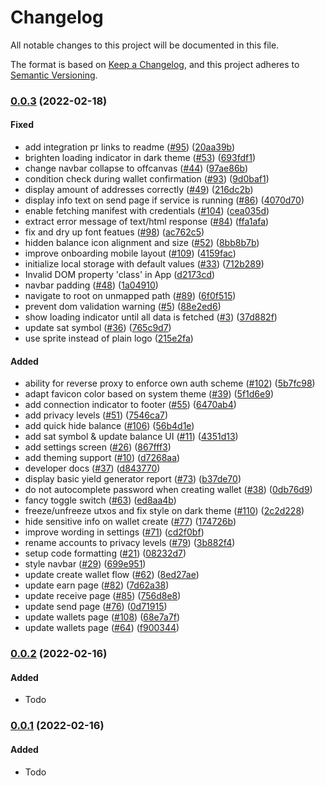 # Changelog

All notable changes to this project will be documented in this file.

The format is based on [Keep a Changelog](https://keepachangelog.com/en/1.0.0/),
and this project adheres to [Semantic Versioning](https://semver.org/spec/v2.0.0.html).

### [0.0.3](https://github.com/joinmarket-webui/joinmarket-webui/compare/v0.0.2...v0.0.3) (2022-02-18)

#### Fixed

* add integration pr links to readme ([#95](https://github.com/joinmarket-webui/joinmarket-webui/issues/95)) ([20aa39b](https://github.com/joinmarket-webui/joinmarket-webui/commit/20aa39bce28f20e3ad70527b28b04468d6ee1daf))
* brighten loading indicator in dark theme ([#53](https://github.com/joinmarket-webui/joinmarket-webui/issues/53)) ([693fdf1](https://github.com/joinmarket-webui/joinmarket-webui/commit/693fdf123f3c080fa347603d00f8758e787b65e7))
* change navbar collapse to offcanvas ([#44](https://github.com/joinmarket-webui/joinmarket-webui/issues/44)) ([97ae86b](https://github.com/joinmarket-webui/joinmarket-webui/commit/97ae86b7a1f93f161b9ab38a741cdd473c7adf4b))
* condition check during wallet confirmation ([#93](https://github.com/joinmarket-webui/joinmarket-webui/issues/93)) ([9d0baf1](https://github.com/joinmarket-webui/joinmarket-webui/commit/9d0baf1173b1cecc521522d08bc5983bfcfb5200))
* display amount of addresses correctly ([#49](https://github.com/joinmarket-webui/joinmarket-webui/issues/49)) ([216dc2b](https://github.com/joinmarket-webui/joinmarket-webui/commit/216dc2b033daeb57756d8062d02e946cfe4cbd4c))
* display info text on send page if service is running ([#86](https://github.com/joinmarket-webui/joinmarket-webui/issues/86)) ([4070d70](https://github.com/joinmarket-webui/joinmarket-webui/commit/4070d7026c0ba7eac7fca02a3c14c65da510f67b))
* enable fetching manifest with credentials ([#104](https://github.com/joinmarket-webui/joinmarket-webui/issues/104)) ([cea035d](https://github.com/joinmarket-webui/joinmarket-webui/commit/cea035da5c5cde185931cc62da8344f8d07b79c9))
* extract error message of text/html response ([#84](https://github.com/joinmarket-webui/joinmarket-webui/issues/84)) ([ffa1afa](https://github.com/joinmarket-webui/joinmarket-webui/commit/ffa1afa31aa311cb6efe2838316ca6850fe77713))
* fix and dry up font featues ([#98](https://github.com/joinmarket-webui/joinmarket-webui/issues/98)) ([ac762c5](https://github.com/joinmarket-webui/joinmarket-webui/commit/ac762c520486e33fc493b3de59ad8b02f6aa5332))
* hidden balance icon alignment and size ([#52](https://github.com/joinmarket-webui/joinmarket-webui/issues/52)) ([8bb8b7b](https://github.com/joinmarket-webui/joinmarket-webui/commit/8bb8b7b98f6f55855ffed4487cd8a0aba1068e06))
* improve onboarding mobile layout ([#109](https://github.com/joinmarket-webui/joinmarket-webui/issues/109)) ([4159fac](https://github.com/joinmarket-webui/joinmarket-webui/commit/4159fac2303233faa93c57c2e2cec9faa3b8fbd6))
* initialize local storage with default values ([#33](https://github.com/joinmarket-webui/joinmarket-webui/issues/33)) ([712b289](https://github.com/joinmarket-webui/joinmarket-webui/commit/712b289ddce94a385529e1cc3f4dd2416f65cbc4))
* Invalid DOM property 'class' in App ([d2173cd](https://github.com/joinmarket-webui/joinmarket-webui/commit/d2173cdb89793b4da4561e3fd374413158dce7ff))
* navbar padding ([#48](https://github.com/joinmarket-webui/joinmarket-webui/issues/48)) ([1a04910](https://github.com/joinmarket-webui/joinmarket-webui/commit/1a04910f61b0d5b2251065cb754e7f89dae52728))
* navigate to root on unmapped path ([#89](https://github.com/joinmarket-webui/joinmarket-webui/issues/89)) ([6f0f515](https://github.com/joinmarket-webui/joinmarket-webui/commit/6f0f515e87c177c8e5bf71009782497f779eac83))
* prevent dom validation warning ([#5](https://github.com/joinmarket-webui/joinmarket-webui/issues/5)) ([88e2ed6](https://github.com/joinmarket-webui/joinmarket-webui/commit/88e2ed66b766662cc3c79f938396c83d2d2a190c))
* show loading indicator until all data is fetched ([#3](https://github.com/joinmarket-webui/joinmarket-webui/issues/3)) ([37d882f](https://github.com/joinmarket-webui/joinmarket-webui/commit/37d882f9fb61faff2b476f63f92610fefd220473))
* update sat symbol ([#36](https://github.com/joinmarket-webui/joinmarket-webui/issues/36)) ([765c9d7](https://github.com/joinmarket-webui/joinmarket-webui/commit/765c9d7315f96843cefeddbe51b49682f652ea2a))
* use sprite instead of plain logo ([215e2fa](https://github.com/joinmarket-webui/joinmarket-webui/commit/215e2fa9a68ad7bef79a80330a45b903d485f160))

#### Added

* ability for reverse proxy to enforce own auth scheme ([#102](https://github.com/joinmarket-webui/joinmarket-webui/issues/102)) ([5b7fc98](https://github.com/joinmarket-webui/joinmarket-webui/commit/5b7fc982e5241219e5f43fd5cd77f1d9a65abbfe))
* adapt favicon color based on system theme ([#39](https://github.com/joinmarket-webui/joinmarket-webui/issues/39)) ([5f1d6e9](https://github.com/joinmarket-webui/joinmarket-webui/commit/5f1d6e97f8f336f458303b57fddce4f27d0abe0c))
* add connection indicator to footer ([#55](https://github.com/joinmarket-webui/joinmarket-webui/issues/55)) ([6470ab4](https://github.com/joinmarket-webui/joinmarket-webui/commit/6470ab431627c091a40016b9baa2516157ca5ba2))
* add privacy levels ([#51](https://github.com/joinmarket-webui/joinmarket-webui/issues/51)) ([7546ca7](https://github.com/joinmarket-webui/joinmarket-webui/commit/7546ca74d44369c4d8dba6961b4d441bd98edb09))
* add quick hide balance ([#106](https://github.com/joinmarket-webui/joinmarket-webui/issues/106)) ([56b4d1e](https://github.com/joinmarket-webui/joinmarket-webui/commit/56b4d1e64f51dbe243d5b9877800c94caa5f0fa9))
* add sat symbol & update balance UI ([#11](https://github.com/joinmarket-webui/joinmarket-webui/issues/11)) ([4351d13](https://github.com/joinmarket-webui/joinmarket-webui/commit/4351d1380e3a3d7ba872dce1f2281d192ad095ec))
* add settings screen ([#26](https://github.com/joinmarket-webui/joinmarket-webui/issues/26)) ([867fff3](https://github.com/joinmarket-webui/joinmarket-webui/commit/867fff330bac37c4c741ca528e7f9ffa0511d2fd))
* add theming support ([#10](https://github.com/joinmarket-webui/joinmarket-webui/issues/10)) ([d7268aa](https://github.com/joinmarket-webui/joinmarket-webui/commit/d7268aa70c54fa08a094b0e4c1e8eb2c88e00c77))
* developer docs ([#37](https://github.com/joinmarket-webui/joinmarket-webui/issues/37)) ([d843770](https://github.com/joinmarket-webui/joinmarket-webui/commit/d84377071a87c2011b5fe1bc957243f491f66cfd))
* display basic yield generator report ([#73](https://github.com/joinmarket-webui/joinmarket-webui/issues/73)) ([b37de70](https://github.com/joinmarket-webui/joinmarket-webui/commit/b37de7083ecb9575d798a2df2aa69a6d21dba0a0))
* do not autocomplete password when creating wallet ([#38](https://github.com/joinmarket-webui/joinmarket-webui/issues/38)) ([0db76d9](https://github.com/joinmarket-webui/joinmarket-webui/commit/0db76d99ddffb6ba451ff98601660ffa173a0110))
* fancy toggle switch ([#63](https://github.com/joinmarket-webui/joinmarket-webui/issues/63)) ([ed8aa4b](https://github.com/joinmarket-webui/joinmarket-webui/commit/ed8aa4b22b2dcbcbefa34fce6ccc81aaaec9c190))
* freeze/unfreeze utxos and fix style on dark theme ([#110](https://github.com/joinmarket-webui/joinmarket-webui/issues/110)) ([2c2d228](https://github.com/joinmarket-webui/joinmarket-webui/commit/2c2d22875422771ffc2962f584ba60db78c8398d))
* hide sensitive info on wallet create ([#77](https://github.com/joinmarket-webui/joinmarket-webui/issues/77)) ([174726b](https://github.com/joinmarket-webui/joinmarket-webui/commit/174726b74fd889980c124b9d56e2c1d1766e8a2f))
* improve wording in settings ([#71](https://github.com/joinmarket-webui/joinmarket-webui/issues/71)) ([cd2f0bf](https://github.com/joinmarket-webui/joinmarket-webui/commit/cd2f0bf98be474d60be0e142a1a7e89d55f37e44))
* rename accounts to privacy levels ([#79](https://github.com/joinmarket-webui/joinmarket-webui/issues/79)) ([3b882f4](https://github.com/joinmarket-webui/joinmarket-webui/commit/3b882f4da8aeb912471eaf4e7bf2431b9b89f308))
* setup code formatting ([#21](https://github.com/joinmarket-webui/joinmarket-webui/issues/21)) ([08232d7](https://github.com/joinmarket-webui/joinmarket-webui/commit/08232d7d365f279e7632016120eab53f57ecff90))
* style navbar ([#29](https://github.com/joinmarket-webui/joinmarket-webui/issues/29)) ([699e951](https://github.com/joinmarket-webui/joinmarket-webui/commit/699e951fda7f7311cd7a49ad97925731e99e5395))
* update create wallet flow ([#62](https://github.com/joinmarket-webui/joinmarket-webui/issues/62)) ([8ed27ae](https://github.com/joinmarket-webui/joinmarket-webui/commit/8ed27ae745f46ffda246006b5f7ba549493aa39b))
* update earn page ([#82](https://github.com/joinmarket-webui/joinmarket-webui/issues/82)) ([7d62a38](https://github.com/joinmarket-webui/joinmarket-webui/commit/7d62a3820a83103a691633c8030bc26312e8310d))
* update receive page ([#85](https://github.com/joinmarket-webui/joinmarket-webui/issues/85)) ([756d8e8](https://github.com/joinmarket-webui/joinmarket-webui/commit/756d8e8a93185933d0a92713f92bf92f7ccdf664))
* update send page ([#76](https://github.com/joinmarket-webui/joinmarket-webui/issues/76)) ([0d71915](https://github.com/joinmarket-webui/joinmarket-webui/commit/0d71915180dafb03ce69c8ba82c3c76fa5b2db46))
* update wallets page ([#108](https://github.com/joinmarket-webui/joinmarket-webui/issues/108)) ([68e7a7f](https://github.com/joinmarket-webui/joinmarket-webui/commit/68e7a7fab85015efcdbcebad38c0e04ceb2024fc))
* update wallets page ([#64](https://github.com/joinmarket-webui/joinmarket-webui/issues/64)) ([f900344](https://github.com/joinmarket-webui/joinmarket-webui/commit/f90034454920fb77ddb7fedcbe3e92f1bb994322))

### [0.0.2](https://github.com/joinmarket-webui/joinmarket-webui/compare/v0.0.1...v0.0.2) (2022-02-16)

#### Added

- Todo

### [0.0.1](https://github.com/joinmarket-webui/joinmarket-webui/compare/2b9704d...v0.0.1) (2022-02-16)

#### Added

- Todo
